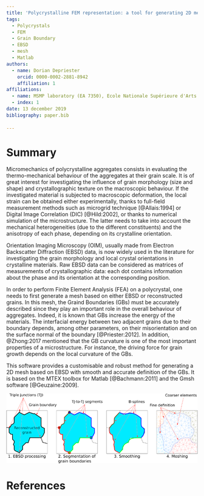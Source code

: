 ```yaml
---
title: 'Polycrystalline FEM representation: a tool for generating 2D meshes from EBSD data'
tags:
  - Polycrystals
  - FEM
  - Grain Boundary
  - EBSD
  - mesh
  - Matlab
authors:
  - name: Dorian Depriester
    orcid: 0000-0002-2881-8942
    affiliation: 1
affiliations:
  - name: MSMP laboratory (EA 7350), Ecole Nationale Supérieure d'Arts et Métiers, 2 cours des Arts et Métiers - 13617 Aix-en-Provence, France
  - index: 1
date: 13 december 2019
bibliography: paper.bib

---
```


# Summary

Micromechanics of polycrystalline aggregates consists in evaluating the thermo-mechanical behaviour of the aggregates at their grain scale. It is of great interest for investigating the influence of grain morphology (size and shape) and crystallographic texture on the macroscopic behaviour. If the investigated material is subjected to macroscopic deformation, the local strain can be obtained either experimentally, thanks to full-field measurement methods such as microgrid technique [@Allais:1994] or Digital Image Correlation (DIC) [@Hild:2002], or thanks to numerical simulation of the microstructure. The latter needs to take into account the mechanical heterogeneities (due to the different constituents) and the anisotropy of each phase, depending on its crystalline orientation.

Orientation Imaging Microscopy (OIM), usually made from Electron Backscatter Diffraction (EBSD) data, is now widely used in the literature for investigating the grain morphology and local crystal orientations in crystalline materials. Raw EBSD data can be considered as matrices of measurements of crystallographic data: each dot contains information about the phase and its orientation at the corresponding position.

In order to perform Finite Element Analysis (FEA) on a polycrystal, one needs to first generate a mesh based on either EBSD or reconstructed grains. In this mesh, the Graind Boundaries (GBs) must be accurately described since they play an important role in the overall behaviour of aggregates. Indeed, it is known that GBs increase the energy of the materials. The interfacial energy between two adjacent grains due to their boundary depends, among other parameters, on their misorientation and on the surface normal of the boundary [@Priester:2012]. In addition, @Zhong:2017 mentioned that the GB curvature is one of the most important properties of a microstructure. For instance, the driving force for grain growth depends on the local curvature of the GBs.

This software provides a customisable and robust method for generating a 2D mesh based on EBSD with smooth and accurate definition of the GBs. It is based on the MTEX toolbox for Matlab [@Bachmann:2011] and the Gmsh software [@Geuzaine:2009].


![Schematic representation of the proposed algorithm](GraphicalAbstract.png)


# References
